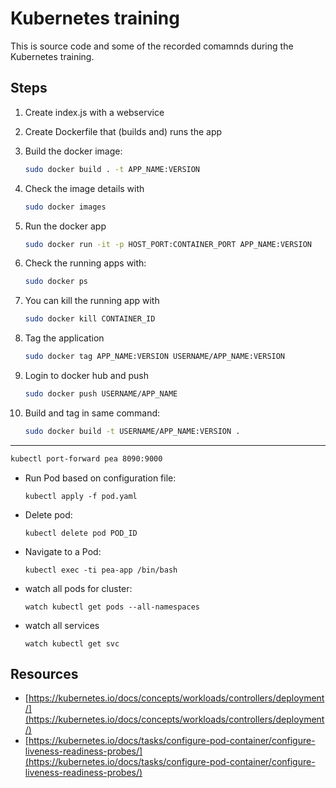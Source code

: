 # Kubernetes training

This is source code and some of the recorded comamnds during the Kubernetes training.

## Steps

1. Create index.js with a webservice
2. Create Dockerfile that (builds and) runs the app
3. Build the docker image:
    ```bash
    sudo docker build . -t APP_NAME:VERSION
    ```
4. Check the image details with
    ```bash
    sudo docker images
    ```
5. Run the docker app
    ```bash
    sudo docker run -it -p HOST_PORT:CONTAINER_PORT APP_NAME:VERSION    # -it allows to pass cmds like CTRL+C
    ```
6. Check the running apps with:
    ```bash
    sudo docker ps
    ```
7. You can kill the running app with
    ```bash
    sudo docker kill CONTAINER_ID
    ```
8. Tag the application
    ```bash
    sudo docker tag APP_NAME:VERSION USERNAME/APP_NAME:VERSION
    ```

9. Login to docker hub and push
    ```bash
    sudo docker push USERNAME/APP_NAME
    ```

10. Build and tag in same command:
    ```bash
    sudo docker build -t USERNAME/APP_NAME:VERSION .
    ```


<hr/>

```bash
kubectl port-forward pea 8090:9000
```

* Run Pod based on configuration file:
  ```
  kubectl apply -f pod.yaml                           
  ```
* Delete pod:
  ```
  kubectl delete pod POD_ID
  ```
* Navigate to a Pod:
  ```
  kubectl exec -ti pea-app /bin/bash
  ```
* watch all pods for cluster:
  ```
  watch kubectl get pods --all-namespaces
  ```
* watch all services
  ```
  watch kubectl get svc
  ```

## Resources

* [https://kubernetes.io/docs/concepts/workloads/controllers/deployment/](https://kubernetes.io/docs/concepts/workloads/controllers/deployment/)
* [https://kubernetes.io/docs/tasks/configure-pod-container/configure-liveness-readiness-probes/](https://kubernetes.io/docs/tasks/configure-pod-container/configure-liveness-readiness-probes/)